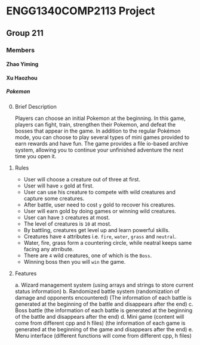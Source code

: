 # ENGG1340COMP2113 Project

## Group 211

### Members
#### Zhao Yiming
#### Xu   Haozhou

##### Pokemon
0. Brief Description

   Players can choose an initial Pokemon at the beginning. In this game, players can fight, train, strengthen their Pokemon, and defeat the bosses that appear in the game. In addition to the regular Pokémon mode, you can choose to play several types of mini games provided to earn rewards and have fun.
   The game provides a file io-based archive system, allowing you to continue your unfinished adventure the next time you open it.

1. Rules
   - User will choose a creature out of three at first.
   - User will have `x` gold at first.
   - User can use his creature to compete with wild creatures and capture some creatures.
   - After battle, user need to cost `y` gold to recover his creatures.
   - User will earn gold by doing games or winning wild creatures.
   - User can have `3` creatures at most.
   - The level of creatures is `10` at most.
   - By battling, creatures get level up and learn powerful skills.
   - Creatures have `4` attributes i.e. `fire`, `water`, `grass` and `neutral`.
   - Water, fire, grass form a countering circle, while neatral keeps same facing any atrribute.
   - There are `4` wild creatures, one of which is the `Boss`.
   - Winning boss then you will `win` the game.

2. Features

   a. Wizard management system (using arrays and strings to store current status information)
   b. Randomized battle system (randomization of damage and opponents encountered) (The information of each battle is generated at the beginning of the battle and disappears       after the end)
   c. Boss battle (the information of each battle is generated at the beginning of the battle and disappears after the end)
   d. Mini game (content will come from different cpp and h files) (the information of each game is generated at the beginning of the game and disappears after the end)
   e. Menu interface (different functions will come from different cpp, h files)

